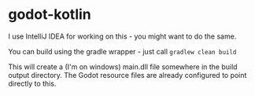 # godot-kotlin
I use IntelliJ IDEA for working on this - you might want to do the same.

You can build using the gradle wrapper - just call `gradlew clean build`

This will create a (I'm on windows) main.dll file somewhere in the build output directory.
The Godot resource files are already configured to point directly to this.